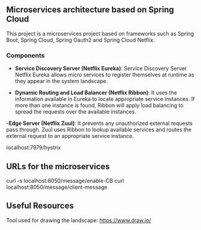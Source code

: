 ## Microservices architecture based on Spring Cloud

This project is a microservices project based on frameworks such as Spring Boot, Spring Cloud, Spring Oauth2 and Spring Cloud Netflix.

### Components

- **Service Discovery Server (Netflix Eureka)**: Service Discovery Server Netflix Eureka allows micro services to register themselves at runtime as they appear in the system landscape.

- **Dynamic Routing and Load Balancer (Netflix Ribbon)**: It uses the information available in Eureka to locate appropriate service instances. If more than one instance is found, Ribbon will apply load balancing to spread the requests over the available instances.

-**Edge Server (Netflix Zuul)**: It prevents any unauthorized external requests pass through. Zuul uses Ribbon to lookup available services and routes the external request to an appropriate service instance.

localhost:7979/hystrix


URLs for the microservices
---------------------------
curl -s localhost:8050/message/enable-CB
curl localhost:8050/message/client-message

Useful Resources
------------------------------------
Tool used for drawing the landscape: https://www.draw.io/
